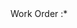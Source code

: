    <div class="form-group col-lg-2 col-md-4 mb-1">
        <div class="">
            <label class="m-0 mr-2 p-0 col-form-label-sm  font-weight-bold fs-6" >Work Order :<span class="text-danger">*</span></label>
        </div>
        <div class="">
             <asp:DropDownList ID="Work_Order_No" runat="server" CssClass="form-control form-control-sm" 
                DataSource="<%# PageDDLDataset %>" DataMember="app_formc3" DataTextField="wo_no"
              DataValueField="wo_no" 
              AutoPostBack="true" Font-Size="Small"></asp:DropDownList>
        </div>
   </div>
